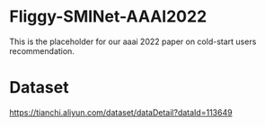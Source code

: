 # Fliggy-SMINet-AAAI2022

This is the placeholder for our aaai 2022 paper on cold-start users recommendation.


# Dataset

https://tianchi.aliyun.com/dataset/dataDetail?dataId=113649
